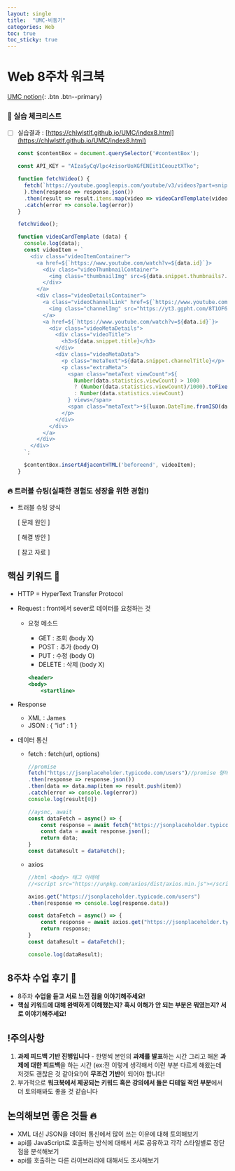 ```yaml
---
layout: single
title:  "UMC-비동기"
categories: Web
toc: true
toc_sticky: true
---
```


# Web 8주차 워크북

[UMC notion](https://lowly-mochi-a51.notion.site/UMC-in-89620cd2e81e4f458be25e418d9bdec9){: .btn .btn--primary}

### 📝 실습 체크리스트

- [ ]  실습결과 : [https://chlwlstlf.github.io/UMC/index8.html](https://chlwlstlf.github.io/UMC/index8.html)
    
    ```jsx
    const $contentBox = document.querySelector('#contentBox');
    
    const API_KEY = "AIzaSyCqVlpc4zisorUoXGfENEit1CeouztXTko";
    
    function fetchVideo() {
      fetch(`https://youtube.googleapis.com/youtube/v3/videos?part=snippet%2C%20statistics&chart=mostPopular&maxResults=100&regionCode=kr&key=${API_KEY}`
      ).then(response => response.json())
      .then(result => result.items.map(video => videoCardTemplate(video)))
      .catch(error => console.log(error))
    }
    
    fetchVideo();
    
    function videoCardTemplate (data) {
      console.log(data);
      const videoItem = `
        <div class="videoItemContainer">
          <a href=${`https://www.youtube.com/watch?v=${data.id}`}>
            <div class="videoThumbnailContainer">
              <img class="thumbnailImg" src=${data.snippet.thumbnails?.high.url} />
            </div>
          </a>
          <div class="videoDetailsContainer">
            <a class="videoChannelLink" href=${`https://www.youtube.com/channel/${data.snippet.channelId}`}>
              <img class="channelImg" src="https://yt3.ggpht.com/8T1OF6XdiT2t5fjitlxh5KzcrqSsTbrEUxCF0JOM_fCKgWCenl0X8lvmv6NGmLVDSVsP4wZvwQ=s68-c-k-c0x00ffffff-no-rj" />
            </a>
            <a href=${`https://www.youtube.com/watch?v=${data.id}`}>
              <div class="videoMetaDetails">
                <div class="videoTitle">
                  <h3>${data.snippet.title}</h3>
                </div>
                <div class="videoMetaData">
                  <p class="metaText">${data.snippet.channelTitle}</p>
                  <p class="extraMeta">
                    <span class="metaText viewCount">${
                      Number(data.statistics.viewCount) > 1000 
                      ? (Number(data.statistics.viewCount)/1000).toFixed(0)+"K"
                      : Number(data.statistics.viewCount)
                    } views</span>
                    <span class="metaText">•${luxon.DateTime.fromISO(data.snippet.publishedAt).toRelative()}</span>
                  </p>
                </div>
              </div>
            </a>
          </div>
        </div>
      `;
    
      $contentBox.insertAdjacentHTML('beforeend', videoItem);
    }
    ```
    

### 🔥 트러블 슈팅(실패한 경험도 성장을 위한 경험!)

- 트러블 슈팅 양식
    
    [ 문제 원인 ]
    
    [ 해결 방안 ] 
    
    [ 참고 자료 ]
    

## 핵심 키워드 🎯

- HTTP = HyperText Transfer Protocol

- Request : front에서 sever로 데이터를 요청하는 것
    - 요청 메소드
        - GET : 조회 (body X)
        - POST : 추가 (body O)
        - PUT : 수정 (body O)
        - DELETE : 삭제 (body X)
        
        ```jsx
        <header>
        <body>
        	<startline>
        ```
        
- Response
    - XML : <name>James</name>
    - JSON : {  “id” : 1 }

- 데이터 통신
    - fetch : fetch(url, options)
        
        ```jsx
        //promise
        fetch("https://jsonplaceholder.typicode.com/users")//promise 형태
        .then(response => response.json())
        .then(data => data.map(item => result.push(item))
        .catch(error => console.log(error))
        console.log(result[0])
        
        //aysnc, await
        const dataFetch = async() => {
        	const response = await fetch("https://jsonplaceholder.typicode.com/users");
        	const data = await response.json();
        	return data;
        }
        const dataResult = dataFetch();
        ```
        
    - axios
        
        ```jsx
        //html <body> 태그 아래에 
        //<script src="https://unpkg.com/axios/dist/axios.min.js"></script> 추가
        
        axios.get("https://jsonplaceholder.typicode.com/users")
        .then(response => console.log(response.data))
        
        const dataFetch = async() => {
        	const response = await axios.get("https://jsonplaceholder.typicode.com/users").data;
        	return response;
        }
        const dataResult = dataFetch();
        
        console.log(dataResult);
        ```
        
    

## 8주차 수업 후기 📢

- 8주차 **수업을 듣고 서로 느낀 점을 이야기해주세요!**
- **핵심 키워드에 대해 완벽하게 이해했는지? 혹시 이해가 안 되는 부분은 뭐였는지?
서로 이야기해주세요!**

## !주의사항

1. **과제 피드백 기반 진행입니다** - 한명씩 본인의 **과제를 발표**하는 시간 그리고 해온 **과제에 대한 피드백**을 하는 시간 (ex:전 이렇게 생각해서 이런 부분 다르게 해왔는데 저것도 괜찮은 것 같아요!)이 **무조건 기반**이 되어야 합니다!
2. 부가적으로 **워크북에서 제공되는 키워드 혹은 강의에서 들은 디테일 적인 부분**에서 더 토의해봐도 좋을 것 같습니다

## 논의해보면 좋은 것들 🔥

- XML 대신 JSON을 데이터 통신에서 많이 쓰는 이유에 대해 토의해보기
- api를 JavaScript로 호출하는 방식에 대해서 서로 공유하고 각각 스타일별로 장단점을 분석해보기
- api를 호출하는 다른 라이브러리에 대해서도 조사해보기